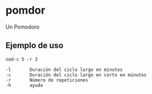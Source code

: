 # pomdor

Un Pomodoro

## Ejemplo de uso 

`nod-c 5 -r 3`

```
-l       Duración del ciclo largo en minutos
-c       Duración del ciclo largo en corto en minutos
-r       Número de repeticiones
-h       ayuda
```